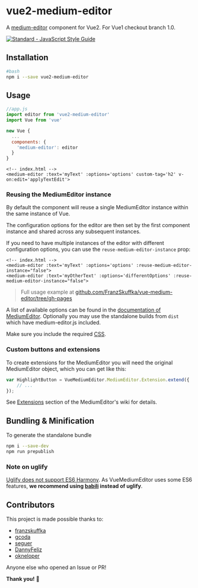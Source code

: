 # vue2-medium-editor
A [medium-editor](https://github.com/yabwe/medium-editor) component for Vue2. For Vue1 checkout branch 1.0.

[![Standard - JavaScript Style Guide](https://cdn.rawgit.com/feross/standard/master/badge.svg)](https://github.com/feross/standard)

## Installation

```bash
#bash
npm i --save vue2-medium-editor
```

## Usage
```javascript
//app.js
import editor from 'vue2-medium-editor'
import Vue from 'vue'

new Vue {
  ...
  components: {
    'medium-editor': editor
  }
}
```
```vue
<!-- index.html -->
<medium-editor :text='myText' :options='options' custom-tag='h2' v-on:edit='applyTextEdit'>
```

### Reusing the MediumEditor instance

By default the component will reuse a single MediumEditor instance within the same instance of Vue.

The configuration options for the editor are then set by the first component instance and shared across any subsequent instances.

If you need to have multiple instances of the editor with different configuration options, you can use the `reuse-medium-editor-instance` prop:

```vue
<!-- index.html -->
<medium-editor :text='myText' :options='options' :reuse-medium-editor-instance="false">
<medium-editor :text='myOtherText' :options='differentOptions' :reuse-medium-editor-instance="false">
```

> Full usage example at [github.com/FranzSkuffka/vue-medium-editor/tree/gh-pages](https://github.com/FranzSkuffka/vue-medium-editor/tree/gh-pages)

A list of available options can be found in the [documentation of MediumEditor](https://github.com/yabwe/medium-editor#core-options).
Optionally you may use the standalone builds from `dist` which have medium-editor.js included.

Make sure you include the required [CSS](https://github.com/yabwe/medium-editor/tree/master/dist/css).

### Custom buttons and extensions
To create extensions for the MediumEditor you will need the original MediumEditor object, which
you can get like this:

```javascript
var HighlightButton = VueMediumEditor.MediumEditor.Extension.extend({
    // ...
});
```

See [Extensions](https://github.com/yabwe/medium-editor/tree/master/src/js/extensions)
section of the MediumEditor's wiki for details.

## Bundling & Minification

To generate the standalone bundle
```bash
npm i --save-dev
npm run prepublish
```

### Note on uglify
[Uglify does not support ES6 Harmony](https://github.com/mishoo/UglifyJS2/issues/448).
As VueMediumEditor uses some ES6 features,
**we recommend using [babili](https://github.com/babel/babili) instead of uglify**.

## Contributors
This project is made possible thanks to:
- [franzskuffka](https://github.com/FranzSkuffka)
- [gcoda](https://github.com/gcoda)
- [seguer](https://github.com/seguer)
- [DannyFeliz](https://github.com/DannyFeliz)
- [okneloper](https://github.com/okneloper)

Anyone else who opened an Issue or PR!

**Thank you!** :tada:

